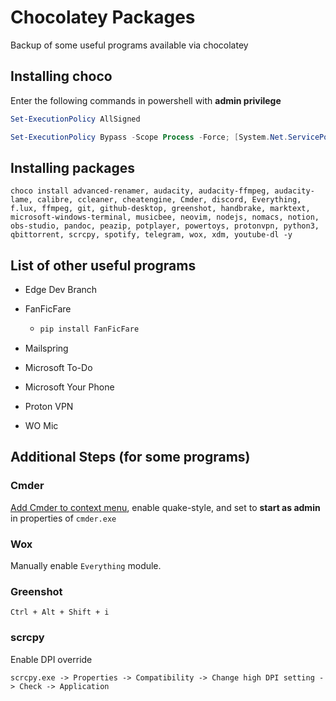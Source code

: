 # Chocolatey Packages

Backup of some useful programs available via chocolatey

## Installing choco

Enter the following commands in powershell with **admin privilege**

```powershell
Set-ExecutionPolicy AllSigned
```

```powershell
Set-ExecutionPolicy Bypass -Scope Process -Force; [System.Net.ServicePointManager]::SecurityProtocol = [System.Net.ServicePointManager]::SecurityProtocol -bor 3072; iex ((New-Object System.Net.WebClient).DownloadString('https://chocolatey.org/install.ps1'))
```

## Installing packages

```power
choco install advanced-renamer, audacity, audacity-ffmpeg, audacity-lame, calibre, ccleaner, cheatengine, Cmder, discord, Everything, f.lux, ffmpeg, git, github-desktop, greenshot, handbrake, marktext, microsoft-windows-terminal, musicbee, neovim, nodejs, nomacs, notion, obs-studio, pandoc, peazip, potplayer, powertoys, protonvpn, python3, qbittorrent, scrcpy, spotify, telegram, wox, xdm, youtube-dl -y
```

## List of other useful programs

* Edge Dev Branch

* FanFicFare
  
  * ```powershell
    pip install FanFicFare
    ```

* Mailspring

* Microsoft To-Do

* Microsoft Your Phone

* Proton VPN

* WO Mic

## Additional Steps (for some programs)

### Cmder

[Add Cmder to context menu](https://gist.github.com/hamzahamidi/ce00cdc5895480b9d538093bdeda4334), enable quake-style, and set to **start as admin** in properties of `cmder.exe`

### Wox

Manually enable `Everything` module.

### Greenshot

`Ctrl + Alt + Shift + i`

### scrcpy

Enable DPI override

`scrcpy.exe -> Properties -> Compatibility -> Change high DPI setting -> Check -> Application`
